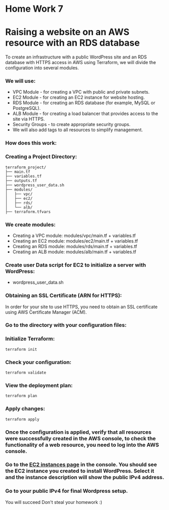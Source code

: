 # Home Work 7

# Raising a website on an AWS resource with an RDS database

To create an infrastructure with a public WordPress site and an RDS database with HTTPS access in AWS using Terraform, we will divide the configuration into several modules.

### We will use:

* VPC Module - for creating a VPC with public and private subnets.
* EC2 Module - for creating an EC2 instance for website hosting.
* RDS Module - for creating an RDS database (for example, MySQL or PostgreSQL).
* ALB Module - for creating a load balancer that provides access to the site via HTTPS.
* Security Groups - to create appropriate security groups.
* We will also add tags to all resources to simplify management.

### How does this work:

### Creating a Project Directory:

```
terraform_project/
├── main.tf
├── variables.tf
├── outputs.tf
├── wordpress_user_data.sh
├── modules/
│   ├── vpc/
│   ├── ec2/
│   ├── rds/
│   └── alb/
├── terraform.tfvars
```

### We create modules:

* Creating a VPC module: modules/vpc/main.tf + variables.tf
* Creating an EC2 module: modules/ec2/main.tf + variables.tf
* Creating an RDS module: modules/rds/main.tf + variables.tf
* Creating an ALB module: modules/alb/main.tf + variables.tf

### Create user Data script for EC2 to initialize a server with WordPress:
* wordpress_user_data.sh

### Obtaining an SSL Certificate (ARN for HTTPS):
In order for your site to use HTTPS, you need to obtain an SSL certificate using AWS Certificate Manager (ACM).

### Go to the directory with your configuration files:

### Initialize Terraform:

```
terraform init
```

### Check your configuration:

```
terraform validate
```

### View the deployment plan:

```
terraform plan
```

### Apply changes:

```
terraform apply
```

### Once the configuration is applied, verify that all resources were successfully created in the AWS console, to check the functionality of a web resource, you need to log into the AWS console.

### Go to the [EC2 instances page](https://console.aws.amazon.com/ec2/v2/home#Instances) in the console. You should see the EC2 instance you created to install WordPress. Select it and the instance description will show the public IPv4 address.

### Go to your public IPv4 for final Wordpress setup.


You will succeed
Don't steal your homework :)

